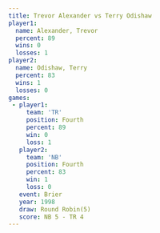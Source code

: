 ```yaml
---
title: Trevor Alexander vs Terry Odishaw
player1:                 
  name: Alexander, Trevor
  percent: 89            
  wins: 0                
  losses: 1              
player2:                 
  name: Odishaw, Terry   
  percent: 83            
  wins: 1                
  losses: 0              
games:
 - player1:          
     team: 'TR'      
     position: Fourth
     percent: 89     
     win: 0          
     loss: 1         
   player2:          
     team: 'NB'      
     position: Fourth
     percent: 83     
     win: 1          
     loss: 0         
   event: Brier        
   year: 1998          
   draw: Round Robin(5)
   score: NB 5 - TR 4  
---
```

